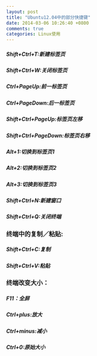 ```yaml
---
layout: post
title: "Ubuntu12.04中的部分快捷键"
date: 2014-03-06 10:26:40 +0800
comments: true
categories: Linux使用
---  
```


##### Shift+Ctrl+T:新建标签页  

##### Shift+Ctrl+W:关闭标签页  

##### Ctrl+PageUp:前一标签页  

##### Ctrl+PageDown:后一标签页  

<!--more-->  

##### Shift+Ctrl+PageUp:标签页左移  

##### Shift+Ctrl+PageDown:标签页右移  

##### Alt+1:切换到标签页1  

##### Alt+2:切换到标签页2  

##### Alt+3:切换到标签页3  

##### Shift+Ctrl+N:新建窗口  

##### Shift+Ctrl+Q:关闭终端  

### 终端中的复制／粘贴:  

##### Shift+Ctrl+C:复制  

##### Shift+Ctrl+V:粘贴  

### 终端改变大小：  

##### F11：全屏  

##### Ctrl+plus:放大  

##### Ctrl+minus:减小  

##### Ctrl+0:原始大小  

  
